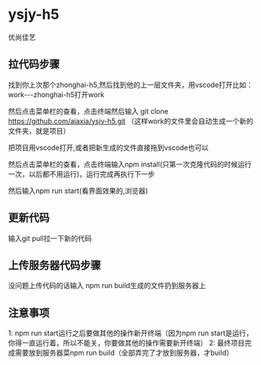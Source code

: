 # ysjy-h5
优尚佳艺

## 拉代码步骤


找到你上次那个zhonghai-h5,然后找到他的上一层文件夹，用vscode打开比如：work---zhonghai-h5打开work

然后点击菜单栏的查看，点击终端然后输入   git clone https://github.com/aiaxia/ysjy-h5.git
（这样work的文件里会自动生成一个新的文件夹，就是项目）

把项目用vscode打开,或者把新生成的文件直接拖到vscode也可以

然后点击菜单栏的查看，点击终端输入npm install(只第一次克隆代码的时候运行一次，以后都不用运行)，运行完成再执行下一步

然后输入npm run start(看界面效果的,浏览器)


## 更新代码

输入git pull拉一下新的代码


## 上传服务器代码步骤


没问题上传代码的话输入  npm run build生成的文件扔到服务器上



## 注意事项

1: npm run start运行之后要做其他的操作新开终端（因为npm run start是运行，你得一直运行着，所以不能关，你要做其他的操作需要新开终端）
2: 最终项目完成需要放到服务器菜npm run build（全部弄完了才放到服务器，才build）

